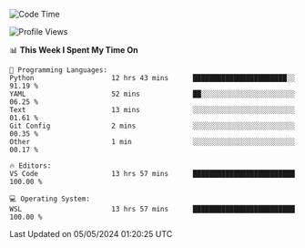 <!--START_SECTION:waka-->
![Code Time](http://img.shields.io/badge/Code%20Time-625%20hrs%2055%20mins-blue)

![Profile Views](http://img.shields.io/badge/Profile%20Views-0-blue)

📊 **This Week I Spent My Time On** 

```text
💬 Programming Languages: 
Python                   12 hrs 43 mins      ███████████████████████░░   91.19 % 
YAML                     52 mins             ██░░░░░░░░░░░░░░░░░░░░░░░   06.25 % 
Text                     13 mins             ░░░░░░░░░░░░░░░░░░░░░░░░░   01.61 % 
Git Config               2 mins              ░░░░░░░░░░░░░░░░░░░░░░░░░   00.35 % 
Other                    1 min               ░░░░░░░░░░░░░░░░░░░░░░░░░   00.17 % 

🔥 Editors: 
VS Code                  13 hrs 57 mins      █████████████████████████   100.00 % 

💻 Operating System: 
WSL                      13 hrs 57 mins      █████████████████████████   100.00 % 
```


 Last Updated on 05/05/2024 01:20:25 UTC
<!--END_SECTION:waka-->
